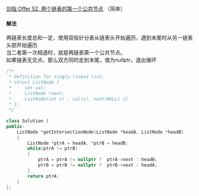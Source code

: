 [剑指 Offer 52. 两个链表的第一个公共节点](https://leetcode-cn.com/problems/liang-ge-lian-biao-de-di-yi-ge-gong-gong-jie-dian-lcof/) （简单）

#### 解法
两链表长度总和一定，使用双指针分表从链表头开始遍历，遇到末尾时从另一链表头部开始遍历        
当二者第一次相遇时，就是两链表第一个公共节点。    
如果链表无交点，那么双方同时走到末尾，值为nullptr，退出循环    


```C++
/**
 * Definition for singly-linked list.
 * struct ListNode {
 *     int val;
 *     ListNode *next;
 *     ListNode(int x) : val(x), next(NULL) {}
 * };
 */
 
class Solution {
public:
    ListNode *getIntersectionNode(ListNode *headA, ListNode *headB)
    {
        ListNode *ptrA = headA, *ptrB = headB;
        while(ptrA != ptrB)
        {
            ptrA = ptrA != nullptr ?  ptrA->next : headB;
            ptrB = ptrB != nullptr ?  ptrB->next : headA;
        }
        return ptrA;
    }
};
```